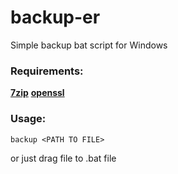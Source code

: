 # backup-er
Simple backup bat script for Windows

### Requirements:
**[7zip](https://www.7-zip.org/)**
**[openssl](https://slproweb.com/products/Win32OpenSSL.html)**

### Usage:
```
backup <PATH TO FILE>
```
or just drag file to .bat file
